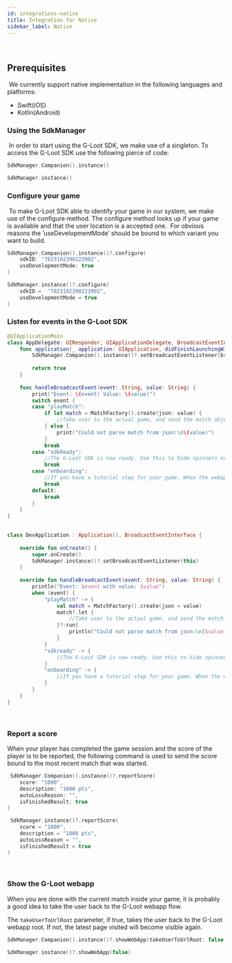 ```yaml
---
id: integrations-native
title: Integration for Native
sidebar_label: Native
---
```

​
## Prerequisites
​
We currently support native implementation in the following languages and platforms:
​
* Swift(iOS)
* Kotlin(Android)
​
### Using the SdkManager
​
In order to start using the G-Loot SDK, we make use of a singleton.
To access the G-Loot SDK use the following pierce of code:
​
​
<!--DOCUSAURUS_CODE_TABS-->
<!--Swift-->
```swift
SdkManager.Companion().instance()
```
<!--Kotlin-->
```kotlin
SdkManager.instance()
```
<!--END_DOCUSAURUS_CODE_TABS-->

### Configure your game
​
To make G-Loot SDK able to identify your game in our system, we make use of the configure method.
The configure method looks up if your game is available and that the user location is a accepted one.
​
For obvious reasons the ’useDevelopmentMode’ should be bound to which variant you want to build.
​
<!--DOCUSAURUS_CODE_TABS-->
<!--Swift-->
```swift
SdkManager.Companion().instance()?.configure(
    sdkID: "7823102390223902",
    useDevelopmentMode: true
)
```
<!--Kotlin-->
```kotlin
SdkManager.instance()?.configure(
    sdkID =  "7823102390223902",
    useDevelopmentMode = true
)
```
<!--END_DOCUSAURUS_CODE_TABS-->

### Listen for events in the G-Loot SDK

<!--DOCUSAURUS_CODE_TABS-->
<!--Swift-->
```swift
@UIApplicationMain
class AppDelegate: UIResponder, UIApplicationDelegate, BroadcastEventInterface {
    func application(_ application: UIApplication, didFinishLaunchingWithOptions launchOptions: [UIApplication.LaunchOptionsKey: Any]?) -> Bool {
        SdkManager.Companion().instance()?.setBroadcastEventListener(broadcastEventInterface: self)
​
        return true
    }
​
    func handleBroadcastEvent(event: String, value: String) {
        print("Event: \(event) Value: \(value)")
        switch event {
        case "playMatch":
            if let match = MatchFactory().create(json: value) {
                //Take user to the actual game, and send the match object along with it
            } else {
                print("Could not parse match from json:\n\(value)")
            }
            break
        case "sdkReady":
            //The G-Loot SDK is now ready. Use this to hide spinners or enable buttons
            break
        case "onboarding":
            //If you have a tutorial step for your game. When the webapp sends "onboarding" it means you can start the tutorial mode
            break
        default:
            break
        }
    }
}
​
```
<!--Kotlin-->
```kotlin
class DevApplication : Application(), BroadcastEventInterface {
​
    override fun onCreate() {
        super.onCreate()
        SdkManager.instance()?.setBroadcastEventListener(this)
    }
​
    override fun handleBroadcastEvent(event: String, value: String) {
        println("Event: $event with value: $value")
        when (event) {
            "playMatch" -> {
                val match = MatchFactory().create(json = value)
                match?.let {
                    //Take user to the actual game, and send the match object along with it
                }?:run{
                    println("Could not parse match from json:\n{$value}")
                }
            }
            "sdkready" -> {
                //The G-Loot SDK is now ready. Use this to hide spinners or enable buttons
            }
            "onboarding" -> {
                //If you have a tutorial step for your game. When the webapp sends "onboarding" it means you can start the tutorial mode
            }
        }
    }
}
```
<!--END_DOCUSAURUS_CODE_TABS-->
​

### Report a score

When your player has completed the game session and the score of the player is to be reported,
the following command is used to send the score bound to the most recent match that was started.
​
<!--DOCUSAURUS_CODE_TABS-->
<!--Swift-->
```swift
 SdkManager.Companion().instance()?.reportScore(
    score: "1000",
    description: "1000 pts",
    autoLossReason: "",
    isFinishedResult: true
)
```
<!--Kotlin-->
```kotlin
 SdkManager.instance()?.reportScore(
    score = "1000",
    description = "1000 pts",
    autoLossReason = "",
    isFinishedResult = true
)
```
<!--END_DOCUSAURUS_CODE_TABS-->
​

### Show the G-Loot webapp

When you are done with the current match inside your game, it is probably a good idea to
take the user back to the G-Loot webapp flow. 

The `takeUserToUrlRoot` parameter, if true, takes the user back to the G-Loot webapp root.
If not, the latest page visited will become visible again.

<!--DOCUSAURUS_CODE_TABS-->
<!--Swift-->
```swift
SdkManager.Companion().instance()?.showWebApp(takeUserToUrlRoot: false)
```
<!--Kotlin-->
```kotlin
SdkManager.instance()?.showWebApp(false)
```
<!--END_DOCUSAURUS_CODE_TABS-->
